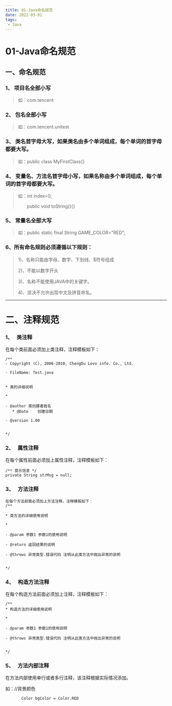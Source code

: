 ```yaml
---
title: 01-Java命名规范
date: 2022-03-01
tags:
 - Java
---
```


# 01-Java命名规范

## **一、命名规范**

### 1、 项目名全部小写

> 如：com.tencent

### 2、 包名全部小写

> 如：com.tencent.unitest

### 3、 类名首字母大写，如果类名由多个单词组成，每个单词的首字母都要大写。

> 如：public class MyFirstClass{}

### 4、 变量名、方法名首字母小写，如果名称由多个单词组成，每个单词的首字母都要大写。

> 如：int index=0;
> 
>        public void toString(){}

### 5、 常量名全部大写

> 如：public static final String GAME_COLOR=”RED”;

### 6、所有命名规则必须遵循以下规则：

> 1)、名称只能由字母、数字、下划线、$符号组成
> 
> 2)、不能以数字开头
> 
> 3)、名称不能使用JAVA中的关键字。
> 
> 4)、坚决不允许出现中文及拼音命名。

-----

# **二、注释规范**

### **1、**   **类注释**

在每个类前面必须加上类注释，注释模板如下：

```
/**
- Copyright (C), 2006-2010, ChengDu Lovo info. Co., Ltd.

- FileName: Test.java


* 类的详细说明

*

- @author 类创建者姓名  
   * @Date    创建日期

- @version 1.00


*/
```

### **2、**   **属性注释**

在每个属性前面必须加上属性注释，注释模板如下：

```
/** 提示信息 */
private String strMsg = null;
```

### **3、**   **方法注释**

```
在每个方法前面必须加上方法注释，注释模板如下：
/**

* 类方法的详细使用说明

*

- @param 参数1 参数1的使用说明

- @return 返回结果的说明

- @throws 异常类型.错误代码 注明从此类方法中抛出异常的说明


*/
```

### **4、**   **构造方法注释**

在每个构造方法前面必须加上注释，注释模板如下：

```
/**
* 构造方法的详细使用说明

*

- @param 参数1 参数1的使用说明

- @throws 异常类型.错误代码 注明从此类方法中抛出异常的说明


*/
```

### **5、**   **方法内部注释**

在方法内部使用单行或者多行注释，该注释根据实际情况添加。

如：//背景颜色

```
       Color bgColor = Color.RED
```
